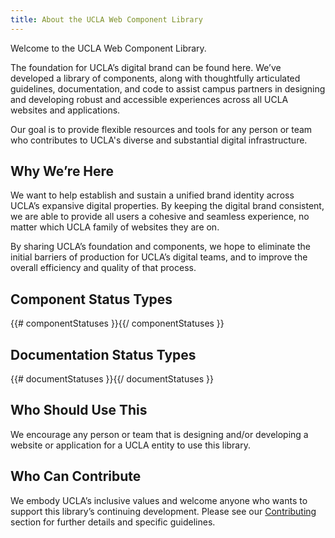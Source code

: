 ```yaml
---
title: About the UCLA Web Component Library
---
```

Welcome to the UCLA Web Component Library.

The foundation for UCLA’s digital brand can be found here. We’ve developed a library of components, along with thoughtfully articulated guidelines, documentation, and code to assist campus partners in designing and developing robust and accessible experiences across all UCLA websites and applications.

Our goal is to provide flexible resources and tools for any person or team who contributes to UCLA's diverse and substantial digital infrastructure.

## **Why We’re Here**

We want to help establish and sustain a unified brand identity across UCLA’s expansive digital properties. By keeping the digital brand consistent, we are able to provide all users a cohesive and seamless experience, no matter which UCLA family of websites they are on.

By sharing UCLA’s foundation and components, we hope to eliminate the initial barriers of production for UCLA’s digital teams, and to improve the overall efficiency and quality of that process.

## **Component Status Types**

{{# componentStatuses }}{{/ componentStatuses }}

## **Documentation Status Types**

{{# documentStatuses }}{{/ documentStatuses }}

## **Who Should Use This**

We encourage any person or team that is designing and/or developing a website or application for a UCLA entity to use this library.

## **Who Can Contribute**

We embody UCLA’s inclusive values and welcome anyone who wants to support this library’s continuing development. Please see our [Contributing](/docs/contribute/contributing) section for further details and specific guidelines.
